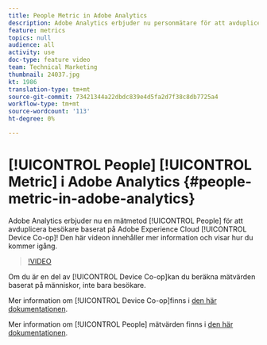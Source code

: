 ```yaml
---
title: People Metric in Adobe Analytics
description: Adobe Analytics erbjuder nu personmätare för att avduplicera besökare baserat på Adobe Experience Cloud Device Co-op! Den här videon innehåller mer information och visar hur du kommer igång.
feature: metrics
topics: null
audience: all
activity: use
doc-type: feature video
team: Technical Marketing
thumbnail: 24037.jpg
kt: 1986
translation-type: tm+mt
source-git-commit: 73421344a22dbdc839e4d5fa2d7f38c8db7725a4
workflow-type: tm+mt
source-wordcount: '113'
ht-degree: 0%

---
```



# [!UICONTROL People] [!UICONTROL Metric] i Adobe Analytics {#people-metric-in-adobe-analytics}

Adobe Analytics erbjuder nu en mätmetod [!UICONTROL People] för att avduplicera besökare baserat på Adobe Experience Cloud [!UICONTROL Device Co-op]! Den här videon innehåller mer information och visar hur du kommer igång.

>[!VIDEO](https://video.tv.adobe.com/v/24037/?quality=12)

Om du är en del av [!UICONTROL Device Co-op]kan du beräkna mätvärden baserat på människor, inte bara besökare.

Mer information om [!UICONTROL Device Co-op]finns i [den här dokumentationen](https://marketing.adobe.com/resources/help/en_US/mcdc/).

Mer information om [!UICONTROL People] mätvärden finns i [den här dokumentationen](https://marketing.adobe.com/resources/help/en_US/mcdc/mcdc-people.html).
